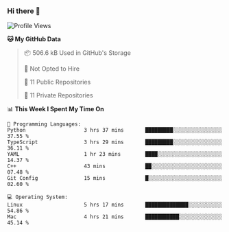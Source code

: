 ### Hi there 👋

<!--
**huayuan4396/huayuan4396** is a ✨ _special_ ✨ repository because its `README.md` (this file) appears on your GitHub profile.

Here are some ideas to get you started:

- 🔭 I’m currently working on ...
- 🌱 I’m currently learning ...
- 👯 I’m looking to collaborate on ...
- 🤔 I’m looking for help with ...
- 💬 Ask me about ...
- 📫 How to reach me: ...
- 😄 Pronouns: ...
- ⚡ Fun fact: ...
-->

<!--START_SECTION:waka-->
![Profile Views](http://img.shields.io/badge/Profile%20Views-1-blue)

**🐱 My GitHub Data** 

> 📦 506.6 kB Used in GitHub's Storage 
 > 
> 🚫 Not Opted to Hire
 > 
> 📜 11 Public Repositories 
 > 
> 🔑 11 Private Repositories 
 > 
📊 **This Week I Spent My Time On** 

```text
💬 Programming Languages: 
Python                   3 hrs 37 mins       █████████░░░░░░░░░░░░░░░░   37.55 % 
TypeScript               3 hrs 29 mins       █████████░░░░░░░░░░░░░░░░   36.11 % 
YAML                     1 hr 23 mins        ████░░░░░░░░░░░░░░░░░░░░░   14.37 % 
C++                      43 mins             ██░░░░░░░░░░░░░░░░░░░░░░░   07.48 % 
Git Config               15 mins             █░░░░░░░░░░░░░░░░░░░░░░░░   02.60 % 

💻 Operating System: 
Linux                    5 hrs 17 mins       ██████████████░░░░░░░░░░░   54.86 % 
Mac                      4 hrs 21 mins       ███████████░░░░░░░░░░░░░░   45.14 % 
```


<!--END_SECTION:waka-->

